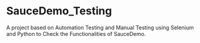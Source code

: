 # SauceDemo_Testing
A project based on Automation Testing and Manual Testing using Selenium and Python to Check the Functionalities of SauceDemo.
